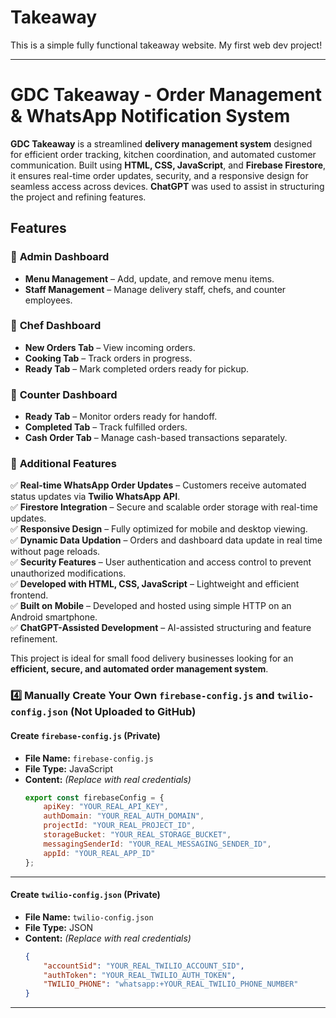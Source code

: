 
# Takeaway
This is a simple fully functional takeaway website. My first web dev project!

---
# GDC Takeaway - Order Management & WhatsApp Notification System  

**GDC Takeaway** is a streamlined **delivery management system** designed for efficient order tracking, kitchen coordination, and automated customer communication. Built using **HTML, CSS, JavaScript**, and **Firebase Firestore**, it ensures real-time order updates, security, and a responsive design for seamless access across devices. **ChatGPT** was used to assist in structuring the project and refining features.  

## Features  

### 🔹 **Admin Dashboard**  
- **Menu Management** – Add, update, and remove menu items.  
- **Staff Management** – Manage delivery staff, chefs, and counter employees.  

### 🔹 **Chef Dashboard**  
- **New Orders Tab** – View incoming orders.  
- **Cooking Tab** – Track orders in progress.  
- **Ready Tab** – Mark completed orders ready for pickup.  

### 🔹 **Counter Dashboard**  
- **Ready Tab** – Monitor orders ready for handoff.  
- **Completed Tab** – Track fulfilled orders.  
- **Cash Order Tab** – Manage cash-based transactions separately.  

### 🔹 **Additional Features**  
✅ **Real-time WhatsApp Order Updates** – Customers receive automated status updates via **Twilio WhatsApp API**.  
✅ **Firestore Integration** – Secure and scalable order storage with real-time updates.  
✅ **Responsive Design** – Fully optimized for mobile and desktop viewing.  
✅ **Dynamic Data Updation** – Orders and dashboard data update in real time without page reloads.  
✅ **Security Features** – User authentication and access control to prevent unauthorized modifications.  
✅ **Developed with HTML, CSS, JavaScript** – Lightweight and efficient frontend.  
✅ **Built on Mobile** – Developed and hosted using simple HTTP on an Android smartphone.  
✅ **ChatGPT-Assisted Development** – AI-assisted structuring and feature refinement.  

This project is ideal for small food delivery businesses looking for an **efficient, secure, and automated order management system**.  

### **4️⃣ Manually Create Your Own `firebase-config.js` and `twilio-config.json` (Not Uploaded to GitHub)**  

#### **Create `firebase-config.js` (Private)**
- **File Name:** `firebase-config.js`  
- **File Type:** JavaScript  
- **Content:** _(Replace with real credentials)_
  ```javascript
  export const firebaseConfig = {
      apiKey: "YOUR_REAL_API_KEY",
      authDomain: "YOUR_REAL_AUTH_DOMAIN",
      projectId: "YOUR_REAL_PROJECT_ID",
      storageBucket: "YOUR_REAL_STORAGE_BUCKET",
      messagingSenderId: "YOUR_REAL_MESSAGING_SENDER_ID",
      appId: "YOUR_REAL_APP_ID"
  };
  ```

---

#### **Create `twilio-config.json` (Private)**
- **File Name:** `twilio-config.json`  
- **File Type:** JSON  
- **Content:** _(Replace with real credentials)_
  ```json
  {
      "accountSid": "YOUR_REAL_TWILIO_ACCOUNT_SID",
      "authToken": "YOUR_REAL_TWILIO_AUTH_TOKEN",
      "TWILIO_PHONE": "whatsapp:+YOUR_REAL_TWILIO_PHONE_NUMBER"
  }
  ```

---
